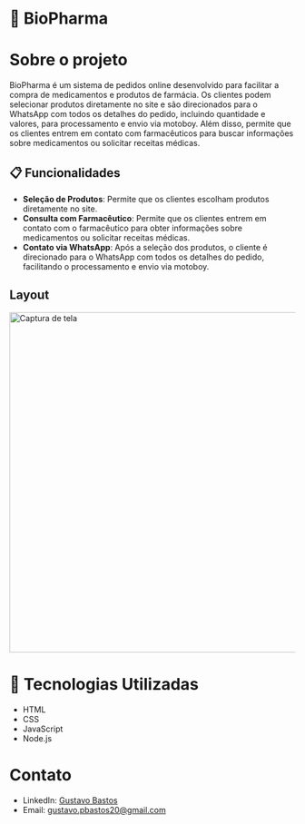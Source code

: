 # 🌿 BioPharma

# Sobre o projeto

BioPharma é um sistema de pedidos online desenvolvido para facilitar a compra de medicamentos e produtos de farmácia. Os clientes podem selecionar produtos diretamente no site e são direcionados para o WhatsApp com todos os detalhes do pedido, incluindo quantidade e valores, para processamento e envio via motoboy. Além disso, permite que os clientes entrem em contato com farmacêuticos para buscar informações sobre medicamentos ou solicitar receitas médicas.

## 📋 Funcionalidades
- **Seleção de Produtos**: Permite que os clientes escolham produtos diretamente no site.
- **Consulta com Farmacêutico**: Permite que os clientes entrem em contato com o farmacêutico para obter informações sobre medicamentos ou solicitar receitas médicas.
- **Contato via WhatsApp**: Após a seleção dos produtos, o cliente é direcionado para o WhatsApp com todos os detalhes do pedido, facilitando o processamento e envio via motoboy.

## Layout
<img src="https://github.com/GustavopDev/BioPharma/blob/main/imagens/Foto%20do%20remedio.png?raw=true" alt="Captura de tela" width="600">

# 🚀 Tecnologias Utilizadas
- HTML
- CSS
- JavaScript
- Node.js

# Contato
- LinkedIn: [Gustavo Bastos](https://www.linkedin.com/in/gustavobastosdev/)
- Email: gustavo.pbastos20@gmail.com
